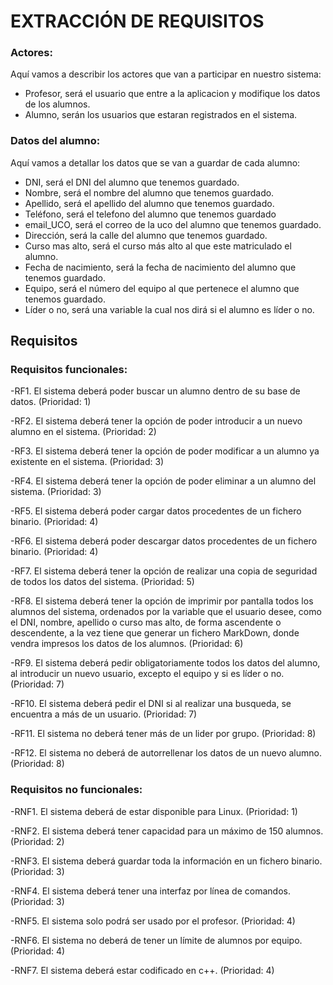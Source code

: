 # EXTRACCIÓN DE REQUISITOS

### Actores:

Aquí vamos a describir los actores que van a participar en nuestro sistema:
* Profesor, será el usuario que entre a la aplicacion y modifique los datos de los alumnos.
* Alumno, serán los usuarios que estaran registrados en el sistema.

### Datos del alumno:

Aquí vamos a detallar los datos que se van a guardar de cada alumno:
* DNI, será el DNI del alumno que tenemos guardado.
* Nombre, será el nombre del alumno que tenemos guardado.
* Apellido, será el apellido del alumno que tenemos guardado.
* Teléfono, será el telefono del alumno que tenemos guardado
* email_UCO, será el correo de la uco del alumno que tenemos guardado.
* Dirección, será la calle del alumno que tenemos guardado.
* Curso mas alto, será el curso más alto al que este matriculado el alumno.
* Fecha de nacimiento, será la fecha de nacimiento del alumno que tenemos guardado.
* Equipo, será el número del equipo al que pertenece el alumno que tenemos guardado.
* Líder o no, será una variable la cual nos dirá si el alumno es líder o no.

## Requisitos

### Requisitos funcionales:

-RF1. El sistema deberá poder buscar un alumno dentro de su base de datos. (Prioridad: 1)

-RF2. El sistema deberá tener la opción de poder introducir a un nuevo alumno en el sistema. (Prioridad: 2)

-RF3. El sistema deberá tener la opción de poder modificar a un alumno ya existente en el sistema. (Prioridad: 3)

-RF4. El sistema deberá tener la opción de poder eliminar a un alumno del sistema. (Prioridad: 3)

-RF5. El sistema deberá poder cargar datos procedentes de un fichero binario. (Prioridad: 4)

-RF6. El sistema deberá poder descargar datos procedentes de un fichero binario. (Prioridad: 4)

-RF7. El sistema deberá tener la opción de realizar una copia de seguridad de todos los datos del sistema. (Prioridad: 5)

-RF8. El sistema deberá tener la opción de imprimir por pantalla todos los alumnos del sistema, ordenados por la variable que el usuario desee, como el DNI, nombre, apellido o curso mas alto, de forma ascendente o descendente, a la vez tiene que generar un fichero MarkDown, donde vendra impresos los datos de los alumnos. (Prioridad: 6)

-RF9. El sistema deberá pedir obligatoriamente todos los datos del alumno, al introducir un nuevo usuario, excepto el equipo y si es líder o no. (Prioridad: 7)

-RF10. El sistema deberá pedir el DNI si al realizar una busqueda, se encuentra a más de un usuario. (Prioridad: 7)

-RF11. El sistema no deberá tener más de un lider por grupo. (Prioridad: 8)

-RF12. El sistema no deberá de autorrellenar los datos de un nuevo alumno. (Prioridad: 8)

### Requisitos no funcionales:

-RNF1. El sistema deberá de estar disponible para Linux. (Prioridad: 1)

-RNF2. El sistema deberá tener capacidad para un máximo de 150 alumnos. (Prioridad: 2)

-RNF3. El sistema deberá guardar toda la información en un fichero binario. (Prioridad: 3)

-RNF4. El sistema deberá tener una interfaz por línea de comandos. (Prioridad: 3)

-RNF5. El sistema solo podrá ser usado por el profesor. (Prioridad: 4)

-RNF6. El sistema no deberá de tener un límite de alumnos por equipo. (Prioridad: 4)

-RNF7. El sistema deberá estar codificado en c++. (Prioridad: 4)



